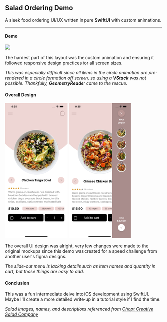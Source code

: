 ## Salad Ordering Demo

A sleek food ordering UI/UX written in pure **SwiftUI** with custom animations.
***

#### Demo

<img src="image/saladDemo.gif" width="200"><br>

The hardest part of this layout was the custom animation and ensuring it followed responsive design practices for all screen sizes.<br>

*This was especially difficult since all items in the circle animation are pre-rendered in a circle formation off screen, so using a **VStack** was not possible. Thankfully, **GeometryReader** came to the rescue.*<br>

#### Overall Design
<img src="image/homeView.png" width="200"> <img src="image/cartView.png" width="200"><br>

The overall UI design was alright, very few changes were made to the original mockups since this demo was created for a speed challenge from another user's figma designs. <br>

*The slide-out menu is lacking details such as item names and quantity in cart, but those things are easy to add.*<br>

#### Conclusion

This was a fun intermediate delve into iOS development using SwiftUI. Maybe I'll create a more detailed write-up in a tutorial style if I find the time.<br>

*Salad images, names, and descriptions referenced from [Chopt Creative Salad Company](https://www.choptsalad.com/)*


